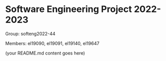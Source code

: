 # Software Engineering Project 2022-2023

Group: softeng2022-44

Members: el19090, el19091, el19140, el19647
  
  
  
(your README.md content goes here)

